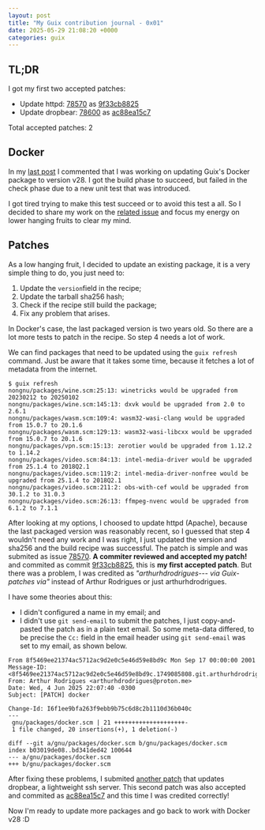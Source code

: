 ```yaml
---
layout: post
title: "My Guix contribution journal - 0x01"
date: 2025-05-29 21:08:20 +0000
categories: guix
---
```


## TL;DR

I got my first two accepted patches:
* Update httpd: [78570](https://issues.guix.gnu.org/78570) as [9f33cb8825](https://codeberg.org/guix/guix/commit/9f33cb88252f628899c1e11f8b72b9f0022804e1)
* Update dropbear: [78600](https://issues.guix.gnu.org/78600) as [ac88ea15c7](https://codeberg.org/guix/guix/commit/ac88ea15c74e918d3a5ad9c5e45f3ef2af2c2d20)

Total accepted patches: 2

## Docker

In my [last post](../05/17/first-contact-guix.html) I commented that I was working on updating Guix's Docker package to version v28.
I got the build phase to succeed, but failed in the check phase due to a new unit test that was introduced.

I got tired trying to make this test succeed or to avoid this test a all.
So I decided to share my work on the [related issue](https://issues.guix.gnu.org/74746)
and focus my energy on lower hanging fruits to clear my mind.

## Patches

As a low hanging fruit, I decided to update an existing package, it is a very simple thing to do, you just need to:
1. Update the `version`field in the recipe;
2. Update the tarball sha256 hash;
3. Check if the recipe still build the package;
4. Fix any problem that arises.

In Docker's case, the last packaged version is two years old.
So there are a lot more tests to patch in the recipe.
So step 4 needs a lot of work.

We can find packages that need to be updated using the `guix refresh` command.
Just be aware that it takes some time, because it fetches a lot of metadata from the internet.

```{bash}
$ guix refresh
nongnu/packages/wine.scm:25:13: winetricks would be upgraded from 20230212 to 20250102
nongnu/packages/wine.scm:145:13: dxvk would be upgraded from 2.0 to 2.6.1
nongnu/packages/wasm.scm:109:4: wasm32-wasi-clang would be upgraded from 15.0.7 to 20.1.6
nongnu/packages/wasm.scm:129:13: wasm32-wasi-libcxx would be upgraded from 15.0.7 to 20.1.6
nongnu/packages/vpn.scm:15:13: zerotier would be upgraded from 1.12.2 to 1.14.2
nongnu/packages/video.scm:84:13: intel-media-driver would be upgraded from 25.1.4 to 2018Q2.1
nongnu/packages/video.scm:119:2: intel-media-driver-nonfree would be upgraded from 25.1.4 to 2018Q2.1
nongnu/packages/video.scm:211:2: obs-with-cef would be upgraded from 30.1.2 to 31.0.3
nongnu/packages/video.scm:26:13: ffmpeg-nvenc would be upgraded from 6.1.2 to 7.1.1
```

After looking at my options, I choosed to update httpd (Apache), because the last packaged version was reasonably recent, 
so I guessed that step 4 wouldn't need any work and I was right, I just updated the version and sha256 and the build recipe was successful.
The patch is simple and was submited as issue [78570](https://issues.guix.gnu.org/78570).
**A commiter reviewed and accepted my patch!** and commited as commit [9f33cb8825](https://codeberg.org/guix/guix/commit/9f33cb88252f628899c1e11f8b72b9f0022804e1), this is **my first accepted patch**. 
But there was a problem, I was credited as *"arthurhdrodrigues--- via Guix-patches via"* instead of Arthur Rodrigues or just arthurhdrodrigues.

I have some theories about this:
* I didn't configured a name in my email; and
* I didn't use `git send-email` to submit the patches, I just copy-and-pasted the patch as in a plain text email.
  So some meta-data differed, to be precise the `Cc:` field in the email header using `git send-email` was set to my email, as shown below.

```{text}
From 8f5469ee21374ac5712ac9d2e0c5e46d59e8bd9c Mon Sep 17 00:00:00 2001                                                                                                   
Message-ID: <8f5469ee21374ac5712ac9d2e0c5e46d59e8bd9c.1749085808.git.arthurhdrodrigues@proton.me>
From: Arthur Rodrigues <arthurhdrodrigues@proton.me>
Date: Wed, 4 Jun 2025 22:07:40 -0300
Subject: [PATCH] docker
 
Change-Id: I6f1ee9bfa263f9ebb9b75c6d8c2b1110d36b040c
---
 gnu/packages/docker.scm | 21 ++++++++++++++++++++-
 1 file changed, 20 insertions(+), 1 deletion(-)
 
diff --git a/gnu/packages/docker.scm b/gnu/packages/docker.scm
index b03019de08..bd341ded42 100644
--- a/gnu/packages/docker.scm
+++ b/gnu/packages/docker.scm
```

After fixing these problems, I submited [another patch](https://issues.guix.gnu.org/78600) that updates dropbear, a lightweight ssh server.
This second patch was also accepted and commited as [ac88ea15c7](https://codeberg.org/guix/guix/commit/ac88ea15c74e918d3a5ad9c5e45f3ef2af2c2d20) and this time I was credited correctly!

Now I'm ready to update more packages and go back to work with Docker v28 :D
